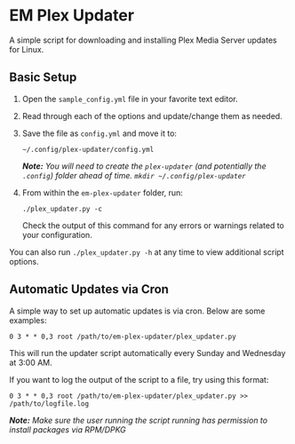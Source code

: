 # EM Plex Updater
A simple script for downloading and installing Plex Media Server updates for Linux.

## Basic Setup

 1. Open the `sample_config.yml` file in your favorite text editor. 
     
 2. Read through each of the options and update/change them as needed.
     
 3. Save the file as `config.yml` and move it to:
    
        ~/.config/plex-updater/config.yml
     
     _**Note:** You will need to create the `plex-updater` (and potentially the `.config`) folder ahead of time. `mkdir ~/.config/plex-updater`_

 4. From within the `em-plex-updater` folder, run:
    
        ./plex_updater.py -c
    
    Check the output of this command for any errors or warnings related to your configuration.

You can also run `./plex_updater.py -h` at any time to view additional script options.


## Automatic Updates via Cron
A simple way to set up automatic updates is via cron. Below are some examples:

    0 3 * * 0,3 root /path/to/em-plex-updater/plex_updater.py

This will run the updater script automatically every Sunday and Wednesday at 3:00 AM.

If you want to log the output of the script to a file, try using this format:

    0 3 * * 0,3 root /path/to/em-plex-updater/plex_updater.py >> /path/to/logfile.log

_**Note:** Make sure the user running the script running has permission to install packages via RPM/DPKG_
